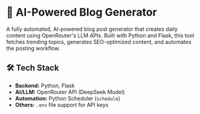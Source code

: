# 🧠 AI-Powered Blog Generator

A fully automated, AI-powered blog post generator that creates daily content using OpenRouter's LLM APIs. Built with Python and Flask, this tool fetches trending topics, generates SEO-optimized content, and automates the posting workflow.

## 🛠️ Tech Stack

- **Backend:** Python, Flask
- **AI/LLM:** OpenRouter API (DeepSeek Model)
- **Automation:** Python Scheduler (`schedule`)
- **Others:** `.env` file support for API keys
